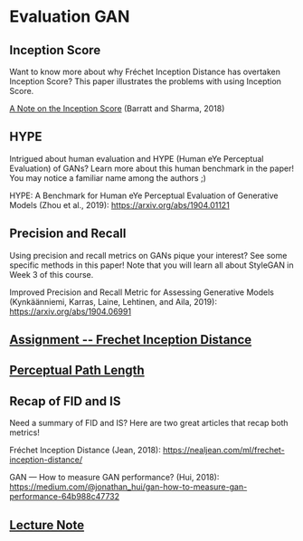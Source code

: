 # Evaluation GAN

## Inception Score

Want to know more about why Fréchet Inception Distance has overtaken Inception Score? This paper illustrates the problems with using Inception Score.

[A Note on the Inception Score](https://arxiv.org/abs/1801.01973) (Barratt and Sharma, 2018)

## HYPE

Intrigued about human evaluation and HYPE (Human eYe Perceptual Evaluation) of GANs? Learn more about this human benchmark in the paper! You may notice a familiar name among the authors ;)

HYPE: A Benchmark for Human eYe Perceptual Evaluation of Generative Models (Zhou et al., 2019): https://arxiv.org/abs/1904.01121

## Precision and Recall

Using precision and recall metrics on GANs pique your interest? See some specific methods in this paper! Note that you will learn all about StyleGAN in Week 3 of this course.

Improved Precision and Recall Metric for Assessing Generative Models (Kynkäänniemi, Karras, Laine, Lehtinen, and Aila, 2019): https://arxiv.org/abs/1904.06991

## [Assignment -- Frechet Inception Distance](C2W1_Assignment.ipynb)

## [Perceptual Path Length](PPL.ipynb)

## Recap of FID and IS

Need a summary of FID and IS? Here are two great articles that recap both metrics!

Fréchet Inception Distance (Jean, 2018): https://nealjean.com/ml/frechet-inception-distance/

GAN — How to measure GAN performance? (Hui, 2018): https://medium.com/@jonathan_hui/gan-how-to-measure-gan-performance-64b988c47732

## [Lecture Note](C2_W1.pdf)